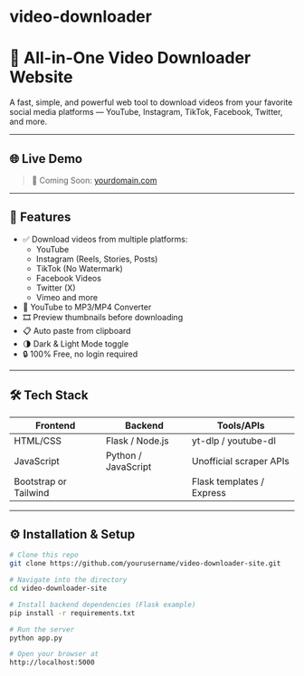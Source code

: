 # video-downloader
# 🎥 All-in-One Video Downloader Website

A fast, simple, and powerful web tool to download videos from your favorite social media platforms — YouTube, Instagram, TikTok, Facebook, Twitter, and more.

---

## 🌐 Live Demo

> 🚀 Coming Soon: [yourdomain.com](https://yourdomain.com)

---

## 📌 Features

- ✅ Download videos from multiple platforms:
  - YouTube
  - Instagram (Reels, Stories, Posts)
  - TikTok (No Watermark)
  - Facebook Videos
  - Twitter (X)
  - Vimeo and more
- 🎵 YouTube to MP3/MP4 Converter
- 🎞 Preview thumbnails before downloading
- 📋 Auto paste from clipboard
- 🌗 Dark & Light Mode toggle
- 🔒 100% Free, no login required

---

## 🛠 Tech Stack

| Frontend   | Backend   | Tools/APIs  |
|------------|-----------|-------------|
| HTML/CSS   | Flask / Node.js | yt-dlp / youtube-dl |
| JavaScript | Python / JavaScript | Unofficial scraper APIs |
| Bootstrap or Tailwind |             | Flask templates / Express |

---

## ⚙️ Installation & Setup

```bash
# Clone this repo
git clone https://github.com/yourusername/video-downloader-site.git

# Navigate into the directory
cd video-downloader-site

# Install backend dependencies (Flask example)
pip install -r requirements.txt

# Run the server
python app.py

# Open your browser at
http://localhost:5000
